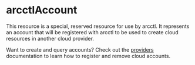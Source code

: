 # arcctlAccount

This resource is a special, reserved resource for use by arcctl. It represents
an account that will be registered with arcctl to be used to create cloud
resources in another cloud provider.

Want to create and query accounts? Check out the [providers](../../%40providers/)
documentation to learn how to register and remove cloud accounts.
